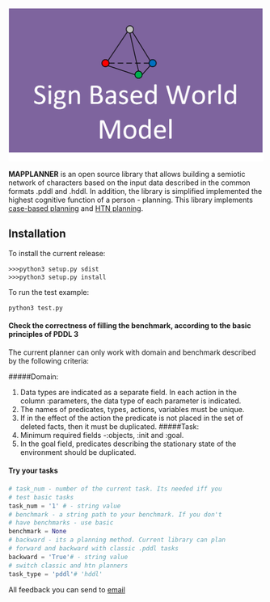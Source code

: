 
![Sign World Model](SWM.png "Title")

**MAPPLANNER** is an open source library that allows building a semiotic network 
of characters based on the input data described in the common formats .pddl and .hddl. 
In addition, the library is simplified implemented the highest 
cognitive function of a person - planning. 
This library implements [case-based planning](https://www.sciencedirect.com/book/9780123220608/case-based-planning) 
and [HTN planning](https://en.wikipedia.org/wiki/Hierarchical_task_network).

## Installation

To install the current release:

```
>>>python3 setup.py sdist
>>>python3 setup.py install
```

To run the test example:

```
python3 test.py
```
#### Check the correctness of filling the benchmark, according to the basic principles of PDDL 3
The current planner can only work with domain and benchmark described by the following criteria:

#####Domain: 
1. Data types are indicated as a separate field. 
In each action in the column :parameters, the data type of each parameter is indicated.
2. The names of predicates, types, actions, variables must be unique.
3. If in the effect of the action the predicate is not placed in the set of deleted facts, 
then it must be duplicated.
#####Task:
1. Minimum required fields -:objects, :init and :goal.
2. In the goal field, predicates describing the stationary state of the environment should be duplicated.

#### Try your tasks

```python
# task_num - number of the current task. Its needed iff you 
# test basic tasks
task_num = '1' # - string value
# benchmark - a string path to your benchmark. If you don't
# have benchmarks - use basic
benchmark = None 
# backward - its a planning method. Current library can plan 
# forward and backward with classic .pddl tasks
backward = 'True'# - string value
# switch classic and htn planners
task_type = 'pddl'# 'hddl'
```
All feedback you can send to [email](mailto:kiselev@isa.ru)